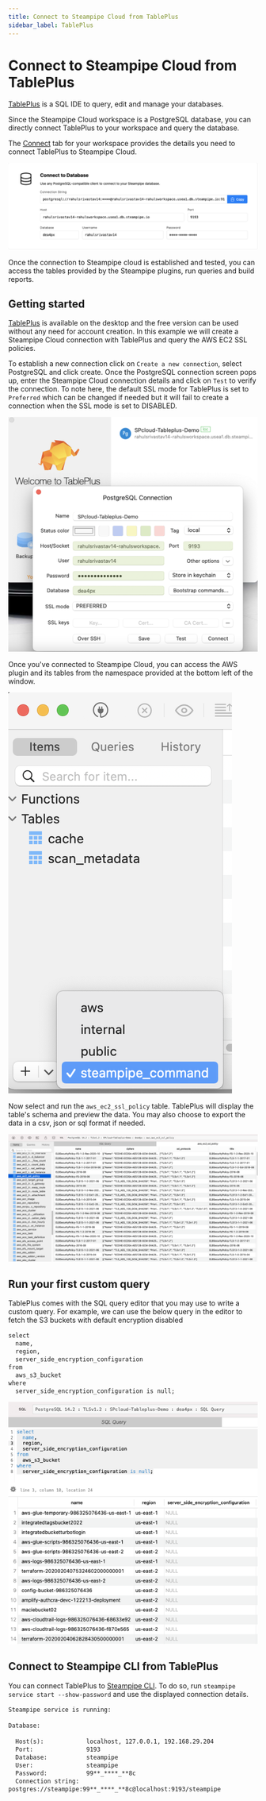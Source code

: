 ```yaml
---
title: Connect to Steampipe Cloud from TablePlus
sidebar_label: TablePlus
---
```

# Connect to Steampipe Cloud from TablePlus

[TablePlus](https://tableplus.com/) is a SQL IDE to query, edit and manage your databases.

Since the Steampipe Cloud workspace is a PostgreSQL database, you can directly connect TablePlus to your workspace and query the database.

The [Connect](/docs/cloud/integrations/overview) tab for your workspace provides the details you need to connect TablePlus to Steampipe Cloud.

<div style={{"marginTop":"1em", "marginBottom":"1em", "width":"90%"}}>
<img src="/images/docs/cloud/steampipe-cloud-connect-details.jpg" />
</div>

Once the connection to Steampipe cloud is established and tested, you can access the tables provided by the Steampipe plugins, run queries and build reports.

## Getting started

[TablePlus](https://tableplus.com/download) is available on the desktop and the free version can be used without any need for account creation. In this example we will create a Steampipe Cloud connection with TablePlus and query the AWS EC2 SSL policies.

To establish a new connection click on `Create a new connection`, select PostgreSQL and click create. Once the PostgreSQL connection screen pops up, enter the Steampipe Cloud connection details and click on `Test` to verify the connection. To note here, the default SSL mode for TablePlus is set to `Preferred` which can be changed if needed but it will fail to create a connection when the SSL mode is set to DISABLED.

<div style={{"marginTop":"1em", "marginBottom":"1em", "width":"90%"}}>
<img src="/images/docs/cloud/tableplus-connection-success.png" />
</div>

Once you've connected to Steampipe Cloud, you can access the AWS plugin and its tables from the namespace provided at the bottom left of the window.

<div style={{"marginTop":"1em", "marginBottom":"1em", "width":"90%"}}>
<img src="/images/docs/cloud/tableplus-namespace-selection.png" />
</div>

Now select and run the `aws_ec2_ssl_policy` table. TablePlus will display the table's schema and preview the data. You may also choose to export the data in a csv, json or sql format if needed.

<div style={{"marginTop":"1em", "marginBottom":"1em", "width":"90%"}}>
<img src="/images/docs/cloud/tableplus-ec2-ssl-data-preview.png" />
</div>

## Run your first custom query

TablePlus comes with the SQL query editor that you may use to write a custom query. For example, we can use the below query in the editor to fetch the S3 buckets with default encryption disabled

```
select
  name,
  region,
  server_side_encryption_configuration
from
  aws_s3_bucket
where
  server_side_encryption_configuration is null;
  ```

<div style={{"marginTop":"1em", "marginBottom":"1em", "width":"90%"}}>
<img src="/images/docs/cloud/tableplus-custom-query-result.png" />
</div>

## Connect to Steampipe CLI from TablePlus

You can connect TablePlus to [Steampipe CLI](https://steampipe.io/downloads). To do so, run `steampipe service start --show-password` and use the displayed connection details.

```
Steampipe service is running:

Database:

  Host(s):            localhost, 127.0.0.1, 192.168.29.204
  Port:               9193
  Database:           steampipe
  User:               steampipe
  Password:           99**_****_**8c
  Connection string:  postgres://steampipe:99**_****_**8c@localhost:9193/steampipe
```
